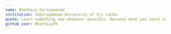```yaml
---
name: Bhathiya Kariyawasam
institution: Sabaragamuwa University of Sri Lanka
quote: Learn something new whenever possible. Because what you learn will one day be a blessing to you.
github_user: BhathiyaTK
---
```

